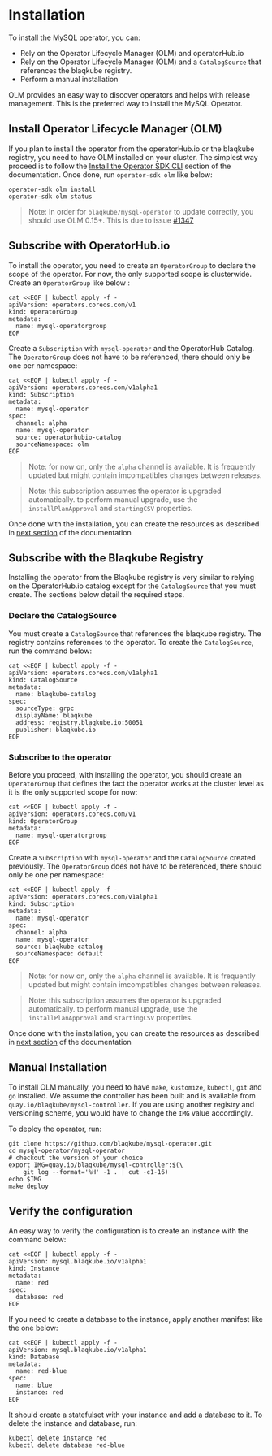 # Installation

To install the MySQL operator, you can:

- Rely on the Operator Lifecycle Manager (OLM) and operatorHub.io
- Rely on the Operator Lifecycle Manager (OLM) and a `CatalogSource` that
  references the blaqkube registry.
- Perform a manual installation
  
OLM provides an easy way to discover operators and helps with release
management. This is the preferred way to install the MySQL Operator.

## Install Operator Lifecycle Manager (OLM)

If you plan to install the operator from the operatorHub.io or the blaqkube
registry, you need to have OLM installed on your cluster. The simplest way
proceed is to follow the
[Install the Operator SDK CLI](https://sdk.operatorframework.io/docs/installation/)
section of the documentation. Once done, run `operator-sdk olm` like below:

```shell
operator-sdk olm install
operator-sdk olm status
```

> Note: In order for `blaqkube/mysql-operator` to update correctly, you should
> use OLM 0.15+. This is due to issue
> [#1347](https://github.com/operator-framework/operator-lifecycle-manager/issues/1347)

## Subscribe with OperatorHub.io

To install the operator, you need to create an `OperatorGroup` to declare the
scope of the operator. For now, the only supported scope is clusterwide. Create
an `OperatorGroup` like below :

```shell
cat <<EOF | kubectl apply -f -
apiVersion: operators.coreos.com/v1
kind: OperatorGroup
metadata:
  name: mysql-operatorgroup
EOF
```

Create a `Subscription` with `mysql-operator` and the OperatorHub Catalog. The
`OperatorGroup` does not have to be referenced, there should only be one per
namespace:

```shell
cat <<EOF | kubectl apply -f -
apiVersion: operators.coreos.com/v1alpha1
kind: Subscription
metadata:
  name: mysql-operator
spec:
  channel: alpha
  name: mysql-operator
  source: operatorhubio-catalog
  sourceNamespace: olm
EOF
```

> Note: for now on, only the `alpha` channel is available. It is frequently
> updated but might contain imcompatibles changes between releases.

> Note: this subscription assumes the operator is upgraded automatically.
> to perform manual upgrade, use the `installPlanApproval` and `startingCSV`
> properties.

Once done with the installation, you can create the resources as described in
[next section](resources) of the documentation

## Subscribe with the Blaqkube Registry

Installing the operator from the Blaqkube registry is very similar to relying
on the OperatorHub.io catalog except for the `CatalogSource` that you must
create. The sections below detail the required steps.

### Declare the CatalogSource

You must create a `CatalogSource` that references the blaqkube registry. The
registry contains references to the operator. To create the `CatalogSource`,
run the command below:

```shell
cat <<EOF | kubectl apply -f -
apiVersion: operators.coreos.com/v1alpha1
kind: CatalogSource
metadata:
  name: blaqkube-catalog
spec:
  sourceType: grpc
  displayName: blaqkube
  address: registry.blaqkube.io:50051
  publisher: blaqkube.io
EOF
```

### Subscribe to the operator

Before you proceed, with installing the operator, you should create an
`OperatorGroup` that defines the fact the operator works at the cluster
level as it is the only supported scope for now:

```shell
cat <<EOF | kubectl apply -f -
apiVersion: operators.coreos.com/v1
kind: OperatorGroup
metadata:
  name: mysql-operatorgroup
EOF
```

Create a `Subscription` with `mysql-operator` and the `CatalogSource` created
previously. The `OperatorGroup` does not have to be referenced, there should
only be one per namespace:

```shell
cat <<EOF | kubectl apply -f -
apiVersion: operators.coreos.com/v1alpha1
kind: Subscription
metadata:
  name: mysql-operator
spec:
  channel: alpha
  name: mysql-operator
  source: blaqkube-catalog
  sourceNamespace: default
EOF
```

> Note: for now on, only the `alpha` channel is available. It is frequently
> updated but might contain imcompatibles changes between releases.

> Note: this subscription assumes the operator is upgraded automatically.
> to perform manual upgrade, use the `installPlanApproval` and `startingCSV`
> properties.

Once done with the installation, you can create the resources as described in
[next section](resources) of the documentation

## Manual Installation

To install OLM manually, you need to have `make`, `kustomize`, `kubectl`, `git`
and `go` installed. We assume the controller has been built and is available
from `quay.io/blaqkube/mysql-controller`. If you are using another registry and
versioning scheme, you would have to change the `IMG` value accordingly.

To deploy the operator, run:

```shell
git clone https://github.com/blaqkube/mysql-operator.git
cd mysql-operator/mysql-operator
# checkout the version of your choice
export IMG=quay.io/blaqkube/mysql-controller:$(\
    git log --format='%H' -1 . | cut -c1-16)
echo $IMG
make deploy
```

## Verify the configuration

An easy way to verify the configuration is to create an instance with the
command below:

```shell
cat <<EOF | kubectl apply -f -
apiVersion: mysql.blaqkube.io/v1alpha1
kind: Instance
metadata:
  name: red
spec:
  database: red
EOF
```

If you need to create a database to the instance, apply another manifest like
the one below:

```shell
cat <<EOF | kubectl apply -f -
apiVersion: mysql.blaqkube.io/v1alpha1
kind: Database
metadata:
  name: red-blue
spec:
  name: blue
  instance: red
EOF
```

It should create a statefulset with your instance and add a database to it. To
delete the instance and database, run:

```shell
kubectl delete instance red
kubectl delete database red-blue
```
